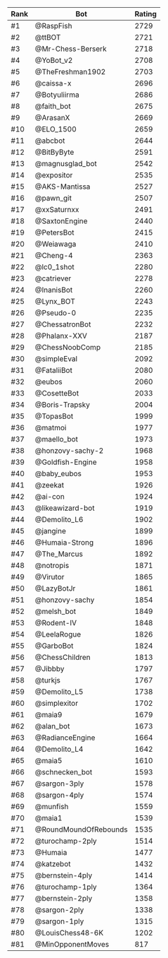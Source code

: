Rank|Bot|Rating
---|---|---
#1|@RaspFish|2729
#2|@ttBOT|2721
#3|@Mr-Chess-Berserk|2718
#4|@YoBot_v2|2708
#5|@TheFreshman1902|2703
#6|@caissa-x|2696
#7|@Botyuliirma|2686
#8|@faith_bot|2675
#9|@ArasanX|2669
#10|@ELO_1500|2659
#11|@abcbot|2644
#12|@BitByByte|2591
#13|@magnusglad_bot|2542
#14|@expositor|2535
#15|@AKS-Mantissa|2527
#16|@pawn_git|2507
#17|@xxSaturnxx|2491
#18|@SaxtonEngine|2440
#19|@PetersBot|2415
#20|@Weiawaga|2410
#21|@Cheng-4|2363
#22|@lc0_1shot|2280
#23|@catriever|2278
#24|@InanisBot|2260
#25|@Lynx_BOT|2243
#26|@Pseudo-0|2235
#27|@ChessatronBot|2232
#28|@Phalanx-XXV|2187
#29|@ChessNoobComp|2185
#30|@simpleEval|2092
#31|@FataliiBot|2080
#32|@eubos|2060
#33|@CosetteBot|2033
#34|@Boris-Trapsky|2004
#35|@TopasBot|1999
#36|@matmoi|1977
#37|@maello_bot|1973
#38|@honzovy-sachy-2|1968
#39|@Goldfish-Engine|1958
#40|@baby_eubos|1953
#41|@zeekat|1926
#42|@ai-con|1924
#43|@likeawizard-bot|1919
#44|@Demolito_L6|1902
#45|@jangine|1899
#46|@Humaia-Strong|1896
#47|@The_Marcus|1892
#48|@notropis|1871
#49|@Virutor|1865
#50|@LazyBotJr|1861
#51|@honzovy-sachy|1854
#52|@melsh_bot|1849
#53|@Rodent-IV|1848
#54|@LeelaRogue|1826
#55|@GarboBot|1824
#56|@ChessChildren|1813
#57|@Jibbby|1797
#58|@turkjs|1767
#59|@Demolito_L5|1738
#60|@simplexitor|1702
#61|@maia9|1679
#62|@alan_bot|1673
#63|@RadianceEngine|1664
#64|@Demolito_L4|1642
#65|@maia5|1610
#66|@schnecken_bot|1593
#67|@sargon-3ply|1578
#68|@sargon-4ply|1574
#69|@munfish|1559
#70|@maia1|1539
#71|@RoundMoundOfRebounds|1535
#72|@turochamp-2ply|1514
#73|@Humaia|1477
#74|@katzebot|1432
#75|@bernstein-4ply|1414
#76|@turochamp-1ply|1364
#77|@bernstein-2ply|1358
#78|@sargon-2ply|1338
#79|@sargon-1ply|1315
#80|@LouisChess48-6K|1202
#81|@MinOpponentMoves|817
